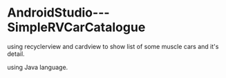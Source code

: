 # AndroidStudio---SimpleRVCarCatalogue
using recyclerview and cardview to show list of some muscle cars and it's detail.

using Java language.
